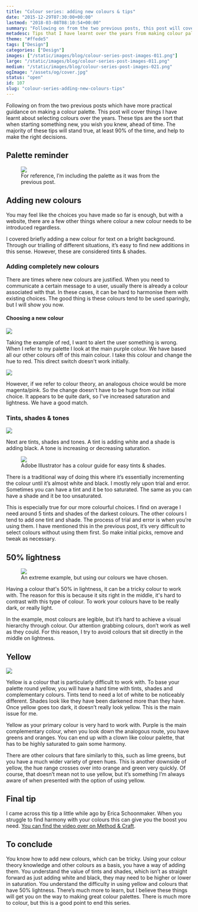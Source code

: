 ```yaml
---
title: "Colour series: adding new colours & tips"
date: "2015-12-29T07:30:00+00:00"
lastmod: "2018-03-08T08:10:54+00:00"
summary: "Following on from the two previous posts, this post will cover things I have learnt about selecting colours over the years. These tips are the sort that when starting something new, you wish you knew, ahead of time. The majority of these tips will stand true, at least 90% of the time, and help making the right decisions easier."
metadesc: Tips that I have learnt over the years from making colour palettes. Such as why you should be careful using yellow as your main colour."
theme: "#ffede5"
tags: ["Design"]
categories: ["Design"]
images: ["/static/images/blog/colour-series-post-images-011.png"]
large: "/static/images/blog/colour-series-post-images-011.png"
medium: "/static/images/blog/colour-series-post-images-021.png"
ogImage: "/assets/og/cover.jpg"
status: "open"
id: 107
slug: "colour-series-adding-new-colours-tips"
---
```


Following on from the two previous posts which have more practical guidance on making a colour palette. This post will cover things I have learnt about selecting colours over the years. These tips are the sort that when starting something new, you wish you knew, ahead of time. The majority of these tips will stand true, at least 90% of the time, and help to make the right decisions. 

## Palette reminder
<figure>
<Image src="/static/images/blog/colours-original.png" width={738} height={492} />
<figcaption>For reference, I’m including the palette as it was from the previous post.</figcaption>
</figure>

## Adding new colours
You may feel like the choices you have made so far is enough, but with a website, there are a few other things where colour a new colour needs to be introduced regardless.

I covered briefly adding a new colour for text on a bright background. Through our trialling of different situations, it’s easy to find new additions in this sense. However, these are considered tints & shades. 

### Adding completely new colours
There are times where new colours are justified. When you need to communicate a certain message to a user, usually there is already a colour associated with that. In these cases, it can be hard to harmonise them with existing choices. The good thing is these colours tend to be used sparingly, but I will show you now.

#### Choosing a new colour
<Image src="/static/images/blog/colours-initial-red.png" width={738} height={492} />

Taking the example of red, I want to alert the user something is wrong. When I refer to my palette I look at the main purple colour. We have based all our other colours off of this main colour. I take this colour and change the hue to red. This direct switch doesn't work initially.

<Image src="/static/images/blog/colours-addition.png" width={738} height={492} />

However, if we refer to colour theory, an analogous choice would be more magenta/pink. So the change doesn't have to be huge from our initial choice. It appears to be quite dark, so I've increased saturation and lightness. We have a good match.

### Tints, shades & tones
<Image src="/static/images/blog/colours-tints-shades.png" width={738} height={492} />

Next are tints, shades and tones. A tint is adding white and a shade is adding black. A tone is increasing or decreasing saturation.

<figure>
<Image src="/static/images/blog/colours-illustrator-guide.png" width={738} height={492} />
<figcaption>Adobe Illustrator has a colour guide for easy tints & shades.</figcaption>
</figure>

There is a traditional way of doing this where it’s essentially incrementing the colour until it’s almost white and black. I mostly rely upon trial and error. Sometimes you can have a tint and it be too saturated. The same as you can have a shade and it be too unsaturated. 

This is especially true for our more colourful choices. I find on average I need around 5 tints and shades of the darkest colours. The other colours I tend to add one tint and shade. The process of trial and error is when you’re using them. I have mentioned this in the previous post, it’s very difficult to select colours without using them first. So make initial picks, remove and tweak as necessary.

## 50% lightness
<figure>
<Image src="/static/images/blog/colours-grey.png" width={738} height={492} />
<figcaption>An extreme example, but using our colours we have chosen.</figcaption>
</figure>

Having a colour that's 50% in lightness, it can be a tricky colour to work with. The reason for this is because it sits right in the middle, it's hard to contrast with this type of colour. To work your colours have to be really dark, or really light. 

In the example, most colours are legible, but it’s hard to achieve a visual hierarchy through colour. Our attention grabbing colours, don’t work as well as they could. For this reason, I try to avoid colours that sit directly in the middle on lightness.

## Yellow
<Image src="/static/images/blog/colours-yellow.png" width={738} height={492} />

Yellow is a colour that is particularly difficult to work with. To base your palette round yellow, you will have a hard time with tints, shades and complementary colours. Tints tend to need a lot of white to be noticeably different. Shades look like they have been darkened more than they have. Once yellow goes too dark, it doesn’t really look yellow. This is the main issue for me. 

Yellow as your primary colour is very hard to work with. Purple is the main complementary colour, when you look down the analogous route, you have greens and oranges. You can end up with a clown like colour palette, that has to be highly saturated to gain some harmony.

There are other colours that fare similarly to this, such as lime greens, but you have a much wider variety of green hues. This is another downside of yellow, the hue range crosses over into orange and green very quickly. Of course, that doesn’t mean not to use yellow, but it’s something I’m always aware of when presented with the option of using yellow.

## Final tip
I came across this tip a little while ago by Erica Schoonmaker. When you struggle to find harmony with your colours this can give you the boost you need. [You can find the video over on Method & Craft](http://methodandcraft.com/videos/creating-harmonious-color-schemes).

## To conclude
You know how to add new colours, which can be tricky. Using your colour theory knowledge and other colours as a basis, you have a way of adding them. You understand the value of tints and shades, which isn’t as straight forward as just adding white and black, they may need to be higher or lower in saturation. You understand the difficulty in using yellow and colours that have 50% lightness. There’s much more to learn, but I believe these things will get you on the way to making great colour palettes. There is much more to colour, but this is a good point to end this series.